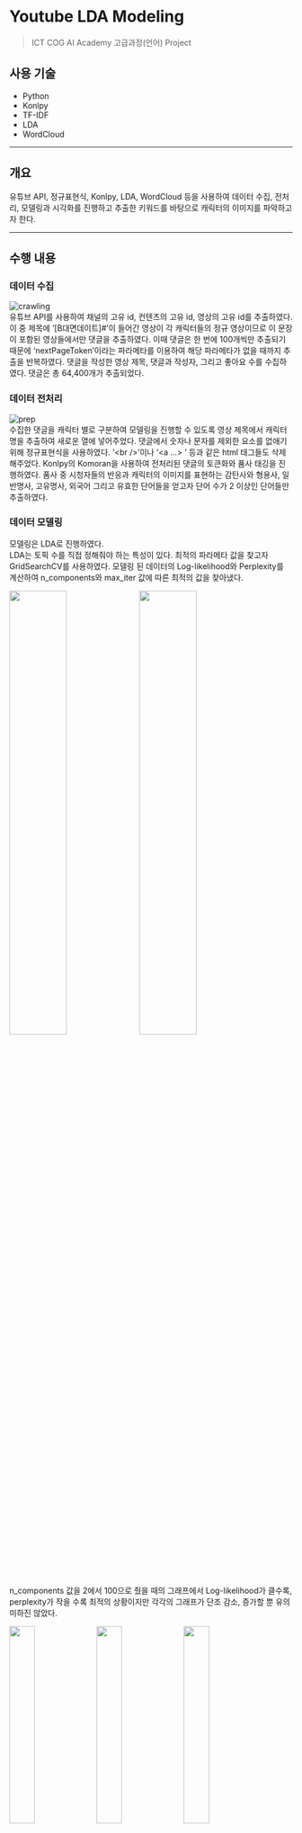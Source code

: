 # Youtube LDA Modeling
>ICT COG AI Academy 고급과정(언어) Project

## 사용 기술
* Python
*	Konlpy
*	TF-IDF
*	LDA
*	WordCloud

---

## 개요
유튜브 API, 정규표현식, Konlpy, LDA, WordCloud 등을 사용하여 데이터 수집, 전처리, 모델링과 시각화를 진행하고 추출한 키워드를 바탕으로 캐릭터의 이미지를 파악하고자 한다.   

---

## 수행 내용

### 데이터 수집
![crawling](https://user-images.githubusercontent.com/81695614/117000303-d689a800-ad1b-11eb-86ee-159ff9d90d14.jpg)   
유튜브 API를 사용하여 채널의 고유 id, 컨텐츠의 고유 id, 영상의 고유 id를 추출하였다.   
이 중 제목에 ‘[B대면데이트]#’이 들어간 영상이 각 캐릭터들의 정규 영상이므로 이 문장이 포함된 영상들에서만 댓글을 추출하였다. 이때 댓글은 한 번에 100개씩만 추출되기 때문에 ‘nextPageToken’이라는 파라메타를 이용하여 해당 파라메타가 없을 때까지 추출을 반복하였다. 댓글을 작성한 영상 제목, 댓글과 작성자, 그리고 좋아요 수를 수집하였다. 댓글은 총 64,400개가 추출되었다.

### 데이터 전처리
![prep](https://user-images.githubusercontent.com/81695614/117000362-ebfed200-ad1b-11eb-9123-f8a8c3b4e7cd.jpg)   
수집한 댓글을 캐릭터 별로 구분하여 모델링을 진행할 수 있도록 영상 제목에서 캐릭터 명을 추출하여 새로운 열에 넣어주었다. 댓글에서 숫자나 문자를 제외한 요소를 없애기 위해 정규표현식을 사용하였다. ‘&lt;br />’이나 ‘<a …> </a>’ 등과 같은 html 태그들도 삭제해주었다. Konlpy의 Komoran을 사용하여 전처리된 댓글의 토큰화와 품사 태깅을 진행하였다. 품사 중 시청자들의 반응과 캐릭터의 이미지를 표현하는 감탄사와 형용사, 일반명사, 고유명사, 외국어 그리고 유효한 단어들을 얻고자 단어 수가 2 이상인 단어들만 추출하였다.

### 데이터 모델링
모델링은 LDA로 진행하였다.   
LDA는 토픽 수를 직접 정해줘야 하는 특성이 있다. 최적의 파라메타 값을 찾고자 GridSearchCV를 사용하였다. 모델링 된 데이터의 Log-likelihood와 Perplexity를 계산하여 n_components와 max_iter 값에 따른 최적의 값을 찾아냈다.

<div>
<img src="https://user-images.githubusercontent.com/81695614/117001915-e1ddd300-ad1d-11eb-8ed3-2c6fb02af198.jpg" width="45%" height="45%"/>
<img src="https://user-images.githubusercontent.com/81695614/117001804-c5419b00-ad1d-11eb-9f37-33f3c4442d9d.jpg" width="45%" height="45%"/>
</div>

n_components 값을 2에서 100으로 줬을 때의 그래프에서 Log-likelihood가 클수록, perplexity가 작을 수록 최적의 상황이지만 각각의 그래프가 단조 감소, 증가할 뿐 유의미하진 않았다.   

<div>
<img src="https://user-images.githubusercontent.com/81695614/117001695-9deace00-ad1d-11eb-95ac-3b4d48f7aafd.jpg" width="30%" height="30%"/>
<img src="https://user-images.githubusercontent.com/81695614/117001697-9e836480-ad1d-11eb-98f9-64aa81a468db.jpg" width="30%" height="30%"/>
<img src="https://user-images.githubusercontent.com/81695614/117001700-9f1bfb00-ad1d-11eb-9e79-ff75675254d6.jpg" width="30%" height="30%"/>   
</div>

그래서 pyLDAvis를 사용해 토픽 수에 따른 토픽의 크기를 비교하였다.   
5일 때는 토픽의 크기가 너무 크고 20일 때는 토픽의 크기가 너무 작아서 10으로 결정하였다.   

<div>
<img src="https://user-images.githubusercontent.com/81695614/117001914-e1453c80-ad1d-11eb-863e-3721291e3b93.jpg" width="45%" height="45%"/>
<img src="https://user-images.githubusercontent.com/81695614/117001917-e1ddd300-ad1d-11eb-8457-36aeab1fd43d.jpg" width="45%" height="45%"/>
</div>

이 프로젝트에서 learning decay는 모델 학습에 영향을 주지 않는 것으로 나타났다. 다만 max_iter 값은 약 30까지 개선이 나타났기 때문에 최적의 값을 30으로 정했다. 따라서 n_components는 10, max_iter는 30, learning_decay는 기본값으로 두어 모델링을 실시하였다.   

### 데이터 시각화
모델링을 시행한 결과를 바탕으로 pyLDAvis를 사용한 시각화와 토픽 별 상위 30개의 키워드를 선정하여 WordCloud로의 시각화를 진행하였다.   

<div>
<img src="https://user-images.githubusercontent.com/81695614/117006375-51a28c80-ad23-11eb-8ebd-f24ffa572d4a.jpeg" width="45%" height="45%"/>
<img src="https://user-images.githubusercontent.com/81695614/117003708-28343180-ad20-11eb-8114-0d7dc23ae1d0.png" width="45%" height="45%"/>
</div>

방재호   

<div>
<img src="https://user-images.githubusercontent.com/81695614/117006377-52d3b980-ad23-11eb-8fc5-33febafe5fb5.jpeg" width="45%" height="45%"/>
<img src="https://user-images.githubusercontent.com/81695614/117003710-28ccc800-ad20-11eb-89a1-c852e340e396.png" width="45%" height="45%"/>
</div>

이호창   

<div>
<img src="https://user-images.githubusercontent.com/81695614/117006379-536c5000-ad23-11eb-9712-b5c2e53edfb8.jpeg" width="45%" height="45%"/>
<img src="https://user-images.githubusercontent.com/81695614/117003713-29655e80-ad20-11eb-8eec-f5ca2cf12a4a.png" width="45%" height="45%"/>
</div>

임플란티드 키드   

<div>
<img src="https://user-images.githubusercontent.com/81695614/117006381-536c5000-ad23-11eb-88df-0cfa9b04dc08.jpeg" width="45%" height="45%"/>
<img src="https://user-images.githubusercontent.com/81695614/117003701-266a6e00-ad20-11eb-80f9-b27bd1040914.png" width="45%" height="45%"/>
</div>

차진석   

<div>
<img src="https://user-images.githubusercontent.com/81695614/117006383-5404e680-ad23-11eb-9058-d9527d9a64e2.jpeg" width="45%" height="45%"/>
<img src="https://user-images.githubusercontent.com/81695614/117003705-279b9b00-ad20-11eb-86dc-f3252abf068b.png" width="45%" height="45%"/>
</div>

최준   
